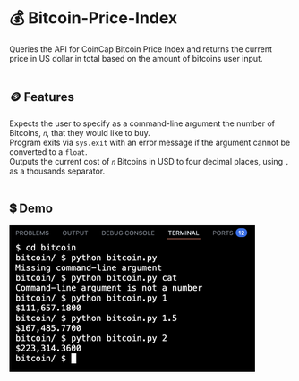 # 💰 Bitcoin-Price-Index
Queries the API for CoinCap Bitcoin Price Index and returns the current price in US dollar in total based on the amount of bitcoins user input.
<br><br>

## 🪙 Features
Expects the user to specify as a command-line argument the number of Bitcoins, `𝑛`, that they would like to buy.\
Program exits via `sys.exit` with an error message if the argument cannot be converted to a `float`.\
Outputs the current cost of `𝑛` Bitcoins in USD to four decimal places, using `,` as a thousands separator.
<br><br>

## 💲 Demo
<img src="https://github.com/ayahkashif/Bitcoin-Price-Index/blob/main/demo.png" alt="demo image" width="439">


